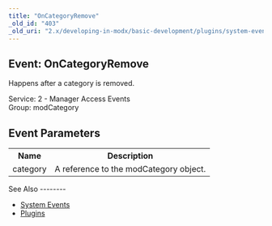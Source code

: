 ```yaml
---
title: "OnCategoryRemove"
_old_id: "403"
_old_uri: "2.x/developing-in-modx/basic-development/plugins/system-events/oncategoryremove"
---
```


Event: OnCategoryRemove
-----------------------

Happens after a category is removed.

Service: 2 - Manager Access Events   
Group: modCategory

Event Parameters
----------------

<table><tbody><tr><th>Name</th><th>Description</th></tr><tr><td>category</td><td>A reference to the modCategory object.</td></tr></tbody></table>See Also
--------

- [System Events](developing-in-modx/basic-development/plugins/system-events "System Events")
- [Plugins](developing-in-modx/basic-development/plugins "Plugins")